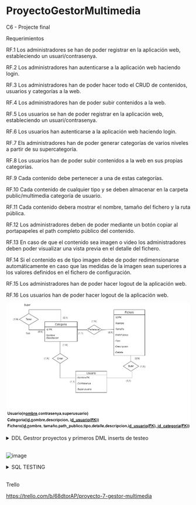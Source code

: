 # ProyectoGestorMultimedia
C6 - Projecte final


Requerimientos


RF.1
Los administradores se han de poder registrar en la aplicación web, estableciendo un usuari/contrasenya.

RF.2
Los administradores han autenticarse a la aplicación web haciendo login.

RF.3
Los administradores han de poder hacer todo el CRUD de contenidos, usuarios y categorías a la web.

RF.4
Los administradores han de poder subir contenidos a la web.

RF.5
Los usuarios se han de poder registrar en la aplicación web, estableciendo un usuari/contrasenya.

RF.6
Los usuarios han autenticarse a la aplicación web haciendo login.

RF.7
Els administradores han de poder generar categorías de varios niveles a partir de su supercategoría.

RF.8
Los usuarios han de poder subir contenidos a la web en sus propias categorías.

RF.9
Cada contenido debe pertenecer a una de estas categorías.

RF.10
Cada contenido de cualquier tipo y se deben almacenar en la carpeta public/multimedia categoría de usuario.

RF.11
Cada contenido debera mostrar el nombre, tamaño del fichero y la ruta pública.

RF.12
Los administradores deben de poder mediante un botón copiar al portapapeles el path completo
público del contenido.

RF.13
En caso de que el contenido sea imagen o video los administradores deben poder visualizar una vista previa en el detalle del fichero.

RF.14
Si el contenido es de tipo imagen debe de poder redimensionarse automáticamente en caso que las medidas de la imagen sean superiores a los valores definidos en el fichero de configuración.

RF.15
Los administradores han de poder hacer logout de la aplicación web.

RF.16
Los usuarios han de poder hacer logout de la aplicación web.


![image](https://github.com/JoanHurtadoKuin/ProyectoGestorMultimedia/blob/master/diagramaProyectoMultimedia.jpg)


<details>
  <summary> DDL Gestror proyectos y primeros DML inserts de testeo </summary>
<br>
 
 <br>
<p align="justify">SQL </p>
  
``` sql
Drop Database if exists `gestion_multimedia`;
Create Database if not exists `gestion_multimedia`;
Use `gestion_multimedia`;
Drop table if exists `gestion_multimedia`.`usuario` ;

DROP TABLE IF EXISTS `usuario` ;
CREATE TABLE IF NOT EXISTS `usuario`  (
    `nombre` VARCHAR(100)  PRIMARY KEY,
    `contrasenya` VARCHAR(255) NOT NULL,
    `superusuario` BOOLEAN NOT NULL DEFAULT 0
);

INSERT INTO `gestion_multimedia`.`usuario` (`nombre`, `contrasenya`, `superusuario`) VALUES ('Administrador', '4321','Administrador');
INSERT INTO `gestion_multimedia`.`usuario` (`nombre`, `contrasenya`, `superusuario`) VALUES ('Usuario', '4321','Administrador');
INSERT INTO `gestion_multimedia`.`usuario` (`nombre`, `contrasenya`, `superusuario`) VALUES ('Daniel', '4321', 'Administrador');
INSERT INTO `gestion_multimedia`.`usuario` (`nombre`, `contrasenya`, `superusuario`) VALUES ('Jose', '4321', 'Usuario');

/*INSERT INTO `usuario` (nombre, contrasenya,tipo_superusuario)
VALUES
	('Administrador', '745258424'),
	('Usuario', '745258423'),
    ('Daniel', '745258424','Administrador'),
	('Jose', '745258423','Usuario');*/

DROP TABLE IF EXISTS `categoria` ;
CREATE TABLE IF NOT EXISTS `categoria` (
    `id` INT auto_increment  PRIMARY KEY,
    `nombre` VARCHAR(100) NOT NULL UNIQUE,
    `descripcion` VARCHAR(255),
    `id_supercategoria` INT NOT NULL, 
    `nombre_usuario` VARCHAR(100) NOT NULL,
     KEY(id_supercategoria), FOREIGN KEY(id_supercategoria) REFERENCES categoria(id)
     ON DELETE CASCADE ON UPDATE CASCADE,
	 KEY(nombre_usuario), FOREIGN KEY(nombre_usuario) REFERENCES usuario(nombre)
     ON DELETE CASCADE ON UPDATE CASCADE
);

INSERT INTO `categoria` (`id`, `nombre`, `descripcion`, `id_supercategoria`, `nombre_usuario`) VALUES (default, 'patos', 'carpeta de patos', null, 'Jose');
INSERT INTO `categoria` (`id`, `nombre`, `descripcion`, `id_supercategoria`, `nombre_usuario`) VALUES (default, 'gatos', 'carpeta de gatos', LAST_INSERT_ID(), 'Jose');
INSERT INTO `categoria` (`id`, `nombre`, `descripcion`, `id_supercategoria`, `nombre_usuario`) VALUES (default, 'perros', 'carpeta de perros', LAST_INSERT_ID(), 'Jose');
INSERT INTO `categoria` (`id`, `nombre`, `descripcion`, `id_supercategoria`, `nombre_usuario`) VALUES (default, 'personas', 'carpeta de personas', LAST_INSERT_ID(), 'Jose');
INSERT INTO `categoria` (`id`, `nombre`, `descripcion`, `id_supercategoria`, `nombre_usuario`) VALUES (default, 'casas', 'carpeta de casas', LAST_INSERT_ID(), 'Jose');

/* Inserts de testeo
INSERT INTO `categoria` (`id`, `nombre`, `descripcion`, `id_supercategoria`, `nombre_usuario`) VALUES (default, 'cosas', 'carpeta de cosas', 1, 'Javier');
INSERT INTO `categoria` (`id`, `nombre`, `descripcion`, `id_supercategoria`, `nombre_usuario`) VALUES (default, 'casas', 'carpeta de casas', 1, 'Daniel');
INSERT INTO `categoria` (`id`, `nombre`, `descripcion`, `id_supercategoria`, `nombre_usuario`) VALUES (default, 'categoría', 'carpeta de categorías', 1, 'Daniel');
*/


DROP TABLE IF EXISTS `archivo` ;
CREATE TABLE IF NOT EXISTS `archivo` (
    `id` INT auto_increment PRIMARY KEY,
    `nombre` VARCHAR(100) NOT NULL,
	`tamanyo` INT NOT NULL,
	`path_publico` VARCHAR(255) NOT NULL,
	`tipo` VARCHAR(100) NOT NULL,
    `detalle` VARCHAR(255),
    `descripcion` VARCHAR(255),
    `id_categoria` INT NOT NULL,
	`nombre_usuario` VARCHAR(100) NOT NULL,
	 KEY(id_categoria), FOREIGN KEY(id_categoria) REFERENCES categoria(id)
     ON DELETE CASCADE ON UPDATE CASCADE,
	 KEY(nombre_usuario), FOREIGN KEY(nombre_usuario) REFERENCES usuario(nombre)
     ON DELETE CASCADE ON UPDATE CASCADE
);

INSERT INTO `archivo` (nombre, tamanyo, path_publico, tipo, detalle, descripcion, id_categoria, nombre_usuario)
VALUES
	('gato_hilo','5','/c/gatos','png','Gato hilo','Gato con un hilo','1','Daniel'),
	('pato_estanque','10','/c/patos','png','Pato en un estanque','Pato en un estanque antiguo',1,'Daniel'),
	('perro_parque','4','/c/perro','png','perro en un parque','perro en un parque para perros',3,'Daniel'),
	('hombre_banco','1','/c/personas','png','hombre en un banco','hombre en un banco blanco',4,'Daniel'),
	('casa_fachada','15','/c/casa','png','fachada grande','fachada grande de casa de pueblo',1,'Daniel');
```
  </details>
<br>


![image](https://user-images.githubusercontent.com/65864090/170564569-b9d6a0ae-3de0-428a-aa4b-963606de83a9.png)

<details>
  <summary>SQL TESTING</summary>
<br>
 
 <br>
<p align="justify">SQL TESTING</p>
  
``` sql testing

/*Query Test Insert*/

/*Usuarios*/
/*Error en el superusuario (0 , 1) acepta 2,3,4... Porque es un tinyint*/
INSERT INTO `heroku_33ebd3405aec3c7`.`usuario` (`nombre`, `contrasenya`, `superusuario`) VALUES ('Superman', '1234', '3');
/*Usuario repetido*/
INSERT INTO `heroku_33ebd3405aec3c7`.`usuario` (`nombre`, `contrasenya`, `superusuario`) VALUES ('Superman', '1234', '1');


/*Categoria*/
/*Error en nombre_usuario*/
INSERT INTO `heroku_33ebd3405aec3c7`.`categoria` (`id`, `nombre`, `descripcion`, `id_supercategoria`, `nombre_usuario`) VALUES ('6', 'coche', 'carpeta de coches', '6', 'Batman');
/*Error en la super_categoria*/
INSERT INTO `heroku_33ebd3405aec3c7`.`categoria` (`id`, `nombre`, `descripcion`, `id_supercategoria`, `nombre_usuario`) VALUES ('6', 'fantasma', 'carpeta de fantasmas', '7', 'Superman');
/*Id duplicada*/
INSERT INTO `heroku_33ebd3405aec3c7`.`categoria` (`id`, `nombre`, `descripcion`, `id_supercategoria`, `nombre_usuario`) VALUES ('6', 'ratas', 'carpeta de ratones', '6', 'Superman');


/*Archivo*/
INSERT INTO `heroku_33ebd3405aec3c7`.`archivo` (`id`, `nombre`, `tamanyo`, `path_publico`, `tipo`, `detalle`, `descripcion`, `id_categoria`, `nombre_usuario`) VALUES ('6', 'foto_casa', '10', '/c/casa', 'png', 'detalle', 'detalle largo', '5', 'Superman');
/*Id duplicada*/
INSERT INTO `heroku_33ebd3405aec3c7`.`archivo` (`id`, `nombre`, `tamanyo`, `path_publico`, `tipo`, `detalle`, `descripcion`, `id_categoria`, `nombre_usuario`) VALUES ('6', 'moviles', '10', '/c/moviles', 'png', 'detalle moviles', 'detalle largo', '5', 'Superman');
/*Usuario inexistente*/
INSERT INTO `heroku_33ebd3405aec3c7`.`archivo` (`id`, `nombre`, `tamanyo`, `path_publico`, `tipo`, `detalle`, `descripcion`, `id_categoria`, `nombre_usuario`) VALUES ('7', 'foto_francisco', '10', '/c/fran', 'png', 'detalle', 'detalle largo', '7', 'Francisco');
/*SuperCategoria inexistente*/
INSERT INTO `heroku_33ebd3405aec3c7`.`archivo` (`id`, `nombre`, `tamanyo`, `path_publico`, `tipo`, `detalle`, `descripcion`, `id_categoria`, `nombre_usuario`) VALUES ('7', 'foto_prueba', '10', '/c/prueba', 'png', 'detalle', 'detalle largo', '8', 'Superman');

```
  </details>
<br>

Trello 

https://trello.com/b/68dtorAP/proyecto-7-gestor-multimedia
